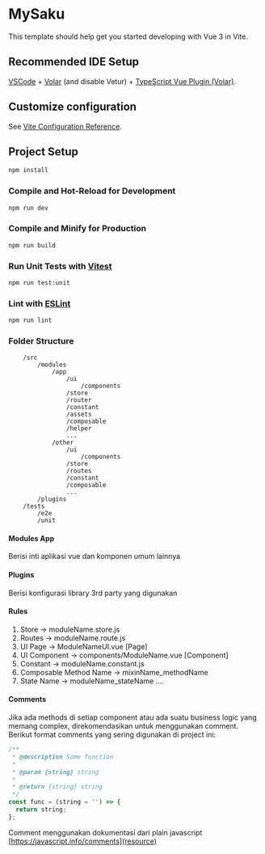 # MySaku

This template should help get you started developing with Vue 3 in Vite.

## Recommended IDE Setup

[VSCode](https://code.visualstudio.com/) + [Volar](https://marketplace.visualstudio.com/items?itemName=Vue.volar) (and disable Vetur) + [TypeScript Vue Plugin (Volar)](https://marketplace.visualstudio.com/items?itemName=Vue.vscode-typescript-vue-plugin).

## Customize configuration

See [Vite Configuration Reference](https://vitejs.dev/config/).

## Project Setup

```sh
npm install
```

### Compile and Hot-Reload for Development

```sh
npm run dev
```

### Compile and Minify for Production

```sh
npm run build
```

### Run Unit Tests with [Vitest](https://vitest.dev/)

```sh
npm run test:unit
```

### Lint with [ESLint](https://eslint.org/)

```sh
npm run lint
```

### Folder Structure

```
    /src
        /modules
            /app
                /ui
                    /components
                /store
                /router
                /constant
                /assets
                /composable
                /helper
                ...
            /other
                /ui
                    /components
                /store
                /routes
                /constant
                /composable
                ...
        /plugins
    /tests
        /e2e
        /unit
```

#### Modules App

Berisi inti aplikasi vue dan komponen umum lainnya

#### Plugins

Berisi konfigurasi library 3rd party yang digunakan

#### Rules

1. Store -> moduleName.store.js
2. Routes -> moduleName.route.js
3. UI Page -> ModuleNameUI.vue [Page]
4. UI Component -> components/ModuleName.vue [Component]
4. Constant -> moduleName.constant.js
5. Composable Method Name -> mixinName_methodName
6. State Name -> moduleName_stateName
   ....

#### Comments

Jika ada methods di setiap component atau ada suatu business logic yang memang complex, direkomendasikan untuk menggunakan comment.
Berikut format comments yang sering digunakan di project ini:

```js
/**
 * @description Some function
 *
 * @param {string} string
 *
 * @return {string} string
 */
const func = (string = '') => {
  return string;
};
```

Comment menggunakan dokumentasi dari plain javascript [https://javascript.info/comments](resource)

